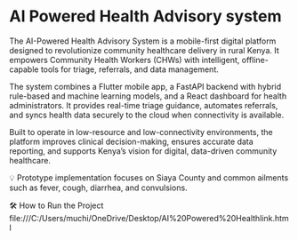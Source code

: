 # AI Powered Health Advisory system

The AI-Powered Health Advisory System is a mobile-first digital platform designed to revolutionize community healthcare delivery in rural Kenya. It empowers Community Health Workers (CHWs) with intelligent, offline-capable tools for triage, referrals, and data management.

The system combines a Flutter mobile app, a FastAPI backend with hybrid rule-based and machine learning models, and a React dashboard for health administrators. It provides real-time triage guidance, automates referrals, and syncs health data securely to the cloud when connectivity is available.

Built to operate in low-resource and low-connectivity environments, the platform improves clinical decision-making, ensures accurate data reporting, and supports Kenya’s vision for digital, data-driven community healthcare.

💡 Prototype implementation focuses on Siaya County and common ailments such as fever, cough, diarrhea, and convulsions.

🛠 How to Run the Project
file:///C:/Users/muchi/OneDrive/Desktop/AI%20Powered%20Healthlink.html
